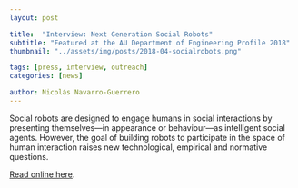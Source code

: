 ```yaml
---
layout: post

title:  "Interview: Next Generation Social Robots"
subtitle: "Featured at the AU Department of Engineering Profile 2018"
thumbnail: "../assets/img/posts/2018-04-socialrobots.png"

tags: [press, interview, outreach]
categories: [news]

author: Nicolás Navarro-Guerrero
---
```


Social robots are designed to engage humans in social interactions by presenting themselves—in appearance or behaviour—as intelligent social agents. However, the goal of building robots to participate in the space of human interaction raises new technological, empirical and normative questions.

<a href="https://ece.au.dk/en/research/examples-of-research-projects/next-generation-social-robots/" target="_blank">Read online here</a>.

<!--more-->

